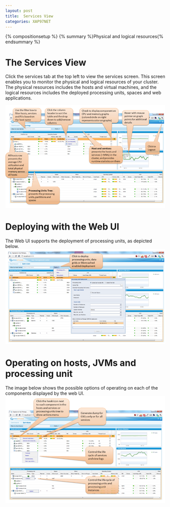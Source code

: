 ```yaml
---
layout: post
title:  Services View
categories: XAP97NET
---
```


{% compositionsetup %}
{% summary %}Physical and logical resources{% endsummary %}

# The Services View

Click the services tab at the top left to view the services screen. This screen enables you to monitor the physical and logical resources of your cluster. The physical resources includes the hosts and virtual machines, and the logical resources includes the deployed processing units, spaces and web applications.

![main801.png](/attachment_files/xap97net/main801.png)

# Deploying with the Web UI

The Web UI supports the deployment of processing units, as depicted below.
![deploy801.png](/attachment_files/xap97net/deploy801.png)

# Operating on hosts, JVMs and processing unit

The image below shows the possible options of operating on each of the components displayed by the web UI.
![actions801.png](/attachment_files/xap97net/actions801.png)
